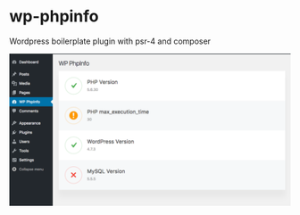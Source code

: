 # wp-phpinfo
Wordpress boilerplate plugin with psr-4 and composer

![Alt text](/src/assets/preview.png?raw=true "Preview")